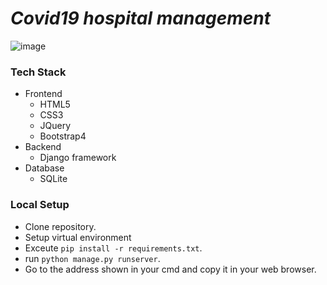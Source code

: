 # _Covid19 hospital management_
![image](https://github.com/UmaimaKhan01/COVID19-hospital-management-system/assets/122020423/59372b44-61a0-4f0f-9d11-8011767c26ce)


<!-- about us & view patient -->
### Tech Stack
- Frontend
	- HTML5
	- CSS3
	- JQuery
    - Bootstrap4
- Backend
    - Django framework
- Database
    - SQLite

### Local Setup
- Clone repository.
- Setup virtual environment
- Exceute `pip install -r requirements.txt`.
- run `python manage.py runserver`.
- Go to the address shown in your cmd and copy it in your web browser. 
